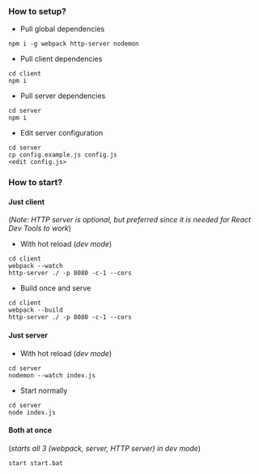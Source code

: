 ### How to setup?

* Pull global dependencies
  
```
npm i -g webpack http-server nodemon
```

* Pull client dependencies

```
cd client
npm i
```

* Pull server dependencies

```
cd server
npm i
```

* Edit server configuration
  
```
cd server
cp config.example.js config.js
<edit config.js>
```

### How to start?

#### Just client

(_Note: HTTP server is optional, but preferred since it is needed for React Dev Tools to work_)

* With hot reload (_dev mode_)

```
cd client
webpack --watch
http-server ./ -p 8080 -c-1 --cors
```

* Build once and serve

```
cd client
webpack --build
http-server ./ -p 8080 -c-1 --cors
```

#### Just server

* With hot reload (_dev mode_)

```
cd server
nodemon --watch index.js
```

* Start normally
```
cd server
node index.js
```

#### Both at once
(_starts all 3 (webpack, server, HTTP server) in dev mode_)

```
start start.bat
```